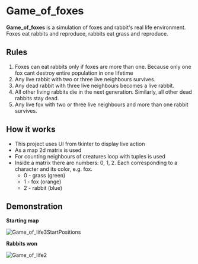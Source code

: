 # Game_of_foxes

**Game_of_foxes** is a simulation of foxes and rabbit's real life environment. Foxes eat rabbits and reproduce, rabbits eat grass and reproduce.

## Rules

1. Foxes can eat rabbits only if foxes are more than one. Because only one fox cant destroy entire population in one lifetime
2. Any live rabbit with two or three live neighbours survives.
3. Any dead rabbit with three live neighbours becomes a live rabbit.
4. All other living rabbits die in the next generation. Similarly, all other dead rabbits stay dead.
5. Any live fox with two or three live neighbours and more than one rabbit survives.

## How it works

- This project uses UI from tkinter to display live action
- As a map 2d matrix is used
- For counting neighbours of creatures loop with tuples is used
- Inside a matrix there are numbers: 0, 1, 2. Each corresponding to a character and its color, e.g. fox.
  - 0 - grass (green)
  - 1 - fox (orange)
  - 2 - rabbit (blue)

## Demonstration

**Starting map**

![Game_of_life3StartPositions](https://user-images.githubusercontent.com/77735480/161756552-a04f932b-4308-4d44-9f1e-bb9bf8b303e0.png)

**Rabbits won**

![Game_of_life2](https://user-images.githubusercontent.com/77735480/161756596-9e99f938-cb9d-4eda-aef1-3b51601f9159.png)

